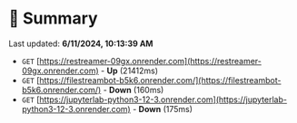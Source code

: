 # 📖 Summary
Last updated: **6/11/2024, 10:13:39 AM**

- `GET` [https://restreamer-09gx.onrender.com](https://restreamer-09gx.onrender.com) - **Up** (21412ms)
- `GET` [https://filestreambot-b5k6.onrender.com/](https://filestreambot-b5k6.onrender.com/) - **Down** (160ms)
- `GET` [https://jupyterlab-python3-12-3.onrender.com](https://jupyterlab-python3-12-3.onrender.com) - **Down** (175ms)
